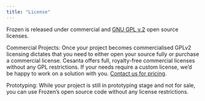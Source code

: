 ```yaml
---
title: "License"
---
```


Frozen is released under commercial and [GNU GPL
v.2](http://www.gnu.org/licenses/old-licenses/gpl-2.0.html) open source
licenses.

Commercial Projects: Once your project becomes commercialised GPLv2 licensing
dictates that you need to either open your source fully or purchase a
commercial license. Cesanta offers full, royalty-free commercial licenses
without any GPL restrictions. If your needs require a custom license, we’d be
happy to work on a solution with you. [Contact us for
pricing](https://www.cesanta.com/contact).

Prototyping: While your project is still in prototyping stage and not for sale,
you can use Frozen’s open source code without any license restrictions.
